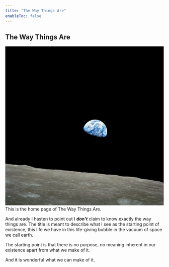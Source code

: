 ```yaml
---
title: "The Way Things Are"
enableToc: false
---
```

## The Way Things Are
 ![Earthrise taken from Apollo 8](notes/images/NASA-Apollo8-Dec24-Earthrise.jpg#right50)
This is the home page of The Way Things Are.

And already I hasten to point out I ***don't*** claim to know exactly the way things are. The title is meant to describe what I see as the starting point of existence, this life we have in this life-giving bubble in the vacuum of space we call earth.

The starting point is that there is no purpose, no meaning inherent in our existence apart from what we make of it.

And it is wonderful what we can make of it.



